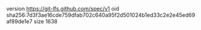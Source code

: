 version https://git-lfs.github.com/spec/v1
oid sha256:7d3f3ae16cde759dfab702c640a95f2d501024b1ed33c2e2e45ed69af89de1e7
size 1638
